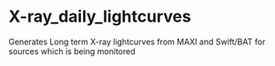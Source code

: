 # X-ray_daily_lightcurves
Generates Long term X-ray lightcurves from MAXI and Swift/BAT for sources which is being monitored
